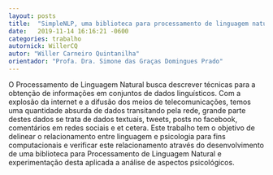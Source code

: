 ```yaml
---
layout: posts
title:  "SimpleNLP, uma biblioteca para processamento de linguagem natural, aplicada a análise de características psicológicas"
date:   2019-11-14 16:16:21 -0600
categories: trabalho
autornick: WillerCQ
autor: "Willer Carneiro Quintanilha"
orientador: "Profa. Dra. Simone das Graças Domingues Prado"
---
```

O Processamento de Linguagem Natural busca descrever técnicas para a obtenção de informações em conjuntos de dados linguísticos. Com a explosão da internet e a difusão dos meios de telecomunicações, temos uma quantidade absurda de dados transitando pela rede, grande parte destes dados se trata de dados textuais, tweets, posts no facebook, comentários em redes sociais e et cetera. Este trabalho tem o objetivo de delinear o relacionamento entre linguagem e psicologia para fins computacionais e verificar este relacionamento através do desenvolvimento de uma biblioteca para Processamento de Linguagem Natural e experimentação desta aplicada a análise de aspectos psicológicos.

